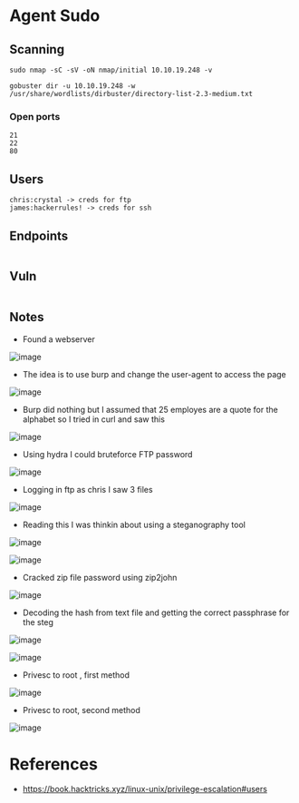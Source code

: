 # Agent Sudo

## Scanning 

`sudo nmap -sC -sV -oN nmap/initial 10.10.19.248 -v`

`gobuster dir -u 10.10.19.248 -w /usr/share/wordlists/dirbuster/directory-list-2.3-medium.txt`


### Open ports

```
21
22
80
```

## Users


```
chris:crystal -> creds for ftp
james:hackerrules! -> creds for ssh
```


## Endpoints
```

```



## Vuln


```
```

## Notes

* Found a webserver 

![image](https://user-images.githubusercontent.com/12052283/130366723-abf96128-1106-46d3-b2cc-c6778a2f9c58.png)

* The idea is to use burp and change the user-agent to access the page

![image](https://user-images.githubusercontent.com/12052283/130366894-e26d0810-5674-4a38-8916-e5a83d07df81.png)

* Burp did nothing but I assumed that 25 employes are a quote for the alphabet so I tried in curl and saw this

![image](https://user-images.githubusercontent.com/12052283/130367159-be33e5d8-a2b8-4789-af10-92416b911271.png)

* Using hydra I could bruteforce FTP password

![image](https://user-images.githubusercontent.com/12052283/130367310-6bc69d70-9336-42d1-8449-8dd94d2bbb39.png)


* Logging in ftp as chris I saw 3 files

![image](https://user-images.githubusercontent.com/12052283/130367389-713ff2da-7101-416b-82ad-c34b02626596.png)


* Reading this I was thinkin about using a steganography tool 

![image](https://user-images.githubusercontent.com/12052283/130367461-e8b9a03a-e903-4045-9561-fed03b038030.png)

![image](https://user-images.githubusercontent.com/12052283/130367977-d4260e01-df12-4e63-87be-d145a6238adc.png)

* Cracked zip file password using zip2john

![image](https://user-images.githubusercontent.com/12052283/130369644-3aa1400a-f04f-4215-9873-14df1bf653b1.png)

* Decoding the hash from text file and getting the correct passphrase for the steg

![image](https://user-images.githubusercontent.com/12052283/130369830-199db482-eab4-4d4f-8e60-d57d27ae9586.png)

![image](https://user-images.githubusercontent.com/12052283/130369875-735cd826-4321-4198-a1f6-703b3c1ead43.png)

* Privesc to root , first method

![image](https://user-images.githubusercontent.com/12052283/130370293-27c26295-e4c1-4256-83d6-87411def3786.png)

* Privesc to root, second method

![image](https://user-images.githubusercontent.com/12052283/130370346-3c79c7e9-54d2-4a30-98d9-79a3af042761.png)


# References

* https://book.hacktricks.xyz/linux-unix/privilege-escalation#users
